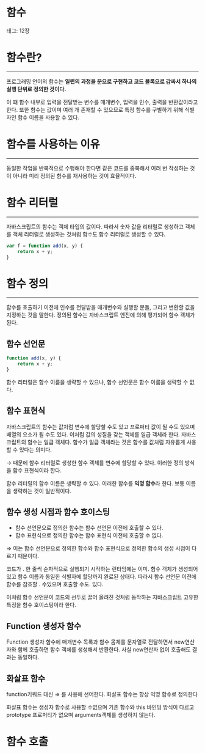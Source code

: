 # 함수

태그: 12장

# 함수란?

---

프로그래밍 언어의 함수는 **일련의 과정을 문으로 구현하고 코드 블록으로 감싸서 하나의 실행 단위로 정의한 것이다.**

이 떄 함수 내부로 입력을 전달받는 변수를 매개변수, 입력을 인수, 출력을 반환값이라고 한다. 또한 함수는 값이며 여러 개 존재할 수 있으므로 특정 함수를 구별하기 위해 식별자인 함수 이름을 사용할 수 있다.

# 함수를 사용하는 이유

---

동일한 작업을 반복적으로 수행해야 한다면 같은 코드를 중복해서 여러 번 작성하는 것이 아니라 미리 정의된 함수를 재사용하는 것이 효율적이다.

# 함수 리터럴

---

자바스크립트의 함수는 객체 타입의 값이다. 따라서 숫자 값을 리터럴로 생성하고 객체를 객체 리터럴로 생성하는 것처럼 함수도 함수 리터럴로 생성할 수 있다.

```jsx
var f = function add(x, y) {
    return x + y;
}
```

# 함수 정의

---

함수를 호출하기 이전에 인수를 전달받을 매개변수와 실행할 문들, 그리고 변환할 값을 지정하는 것을 말한다. 정의된 함수는 자바스크립트 엔진에 의해 평가되어 함수 객체가 된다.

## 함수 선언문

```jsx
function add(x, y) {
    return x + y;
}
```

함수 리터럴은 함수 이름을 생략할 수 있으나, 함수 선언문은 함수 이름을 생략할 수 없다.

## 함수 표현식

자바스크립트의 함수는 값처럼 변수에 할당할 수도 있고 프로퍼티 값이 될 수도 있으며 배열의 요소가 될 수도 있다. 이처럼 값의 성질을 갖는 객체를 일급 객체라 한다. 자바스크립트의 함수는 일급 객체다. 함수가 일급 객체라는 것은 함수를 값처럼 자유롭게 사용할 수 있다는 의미다.

→ 때문에 함수 리터럴로 생성한 함수 객체를 변수에 할당할 수 있다. 이러한 정의 방식을 함수 표현식이라 한다.

함수 리터럴의 함수 이름은 생략할 수 있다. 이러한 함수를 **익명 함수**라 한다. 보통 이름을 생략하는 것이 일반적이다.

## 함수 생성 시점과 함수 호이스팅

- 함수 선언문으로 정의한 함수는 함수 선언문 이전에 호출할 수 있다.
- 함수 표현식으로 정의한 함수는 함수 표현식 이전에 호출할 수 없다.

⇒ 이는 함수 선언문으로 정의한 함수와 함수 표현식으로 정의한 함수의 생성 시점이 다르기 때문이다.

코드가 . 한 줄씩 순차적으로 실행되기 시작하는 런타임에는 이미. 함수 객체가 생성되어 있고 함수 이름과 동일한 식별자에 할당까지 완료된 상태다. 따라서 함수 선언문 이전에 함수를 참조할 . 수있으며 호출할 수도. 있다.

이처럼 함수 선언문이 코드의 선두로 끌어 올려진 것처럼 동작하는 자바스크립트 고유한 특징을 함수 호이스팅이라 한다.

## Function 생성자 함수

Function 생성자 함수에 매개변수 목록과 함수 몸체를 문자열로 전달하면서 new연산자와 함께 호출하면 함수 객체를 생성해서 반환한다. 사실 new연산자 없이 호출해도 결과는 동일하다.

## 화살표 함수

function키워드 대신 ⇒ 를 사용해 선어한다. 화살표 함수는 항상 익명 함수로 정의한다

화살표 함수는 생성자 함수로 사용할 수없으며 기존 함수와 this 바인딩 방식이 다르고 prototype 프로퍼티가 없으며 arguments객체를 생성하지 않는다.

# 함수 호출